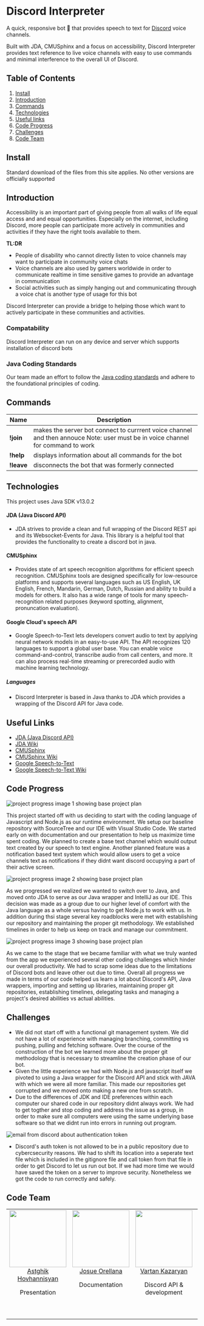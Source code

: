 # Discord Interpreter

A quick, responsive bot :robot: that provides speech to text for [Discord](https://www.google.com "Discord Homepage") voice channels.

Built with JDA, CMUSphinx and a focus on accessibility, Discord Interpreter provides text reference to live voice channels with easy to use commands and minimal interference to the overall UI of Discord.

## Table of Contents
1. [Install](#install)
2. [Introduction](#introduction)
3. [Commands](#commands)
4. [Technologies](#technologies)
5. [Useful links](#useful-links)
6. [Code Progress](#code-progress)
7. [Challenges](#challenges)
8. [Code Team](#code-team)

## Install

Standard download of the files from this site applies. No other versions are officially supported

## Introduction

Accessibility is an important part of giving people from all walks of life equal access and and equal opportunities. Especially on the internet, including Discord, more people can participate more actively in communities and activities if they have the right tools available to them.

**TL:DR**

* People of disability who cannot directly listen to voice channels may want to participate in community voice chats
* Voice channels are also used by gamers worldwide in order to communicate realtime in time sensitive games to provide an advantage in communication
* Social activities such as simply hanging out and communicating through a voice chat is another type of usage for this bot

Discord Interpreter can provide a bridge to helping those which want to actively participate in these communities and activities.

### Compatability
Discord Interpreter can run on any device and server which supports installation of discord bots 

### Java Coding Standards
Our team made an effort to follow the [Java coding standards](https://www.oracle.com/technetwork/java/codeconvtoc-136057.html "Java Coding Standards") and adhere to the foundational principles of coding.

## Commands

| Name             | Description                                                              |
| ---------------- | ------------------------------------------------------------------------ |
| **!join**        | makes the server bot connect to currrent voice channel and then annouce  Note: user must be in voice channel for command to work|
| **!help**        | displays information about all commands for the bot                      |
| **!leave**       | disconnects the bot that was formerly connected                          |

## Technologies

This project uses Java SDK v13.0.2

#### JDA (Java Discord API)
* JDA strives to provide a clean and full wrapping of the Discord REST api and its Websocket-Events for Java. This library is a helpful tool that provides the functionality to create a discord bot in java.
#### CMUSphinx
* Provides state of art speech recognition algorithms for efficient speech recognition. CMUSphinx tools are designed specifically for low-resource platforms and supports several languages such as US English, UK English, French, Mandarin, German, Dutch, Russian and ability to build a models for others. It also has a wide range of tools for many speech-recognition related purposes (keyword spotting, alignment, pronuncation evaluation).
#### Google Cloud's speech API
* Google Speech-to-Text lets developers convert audio to text by applying neural network models in an easy-to-use API. The API recognizes 120 languages to support a global user base. You can enable voice command-and-control, transcribe audio from call centers, and more. It can also process real-time streaming or prerecorded audio with machine learning technology.
##### Languages
* Discord Interpreter is based in Java thanks to JDA which provides a wrapping of the Discord API for Java code. 

## Useful Links

* [JDA (Java Discord API)](https://github.com/DV8FromTheWorld/JDA "Java Discord API github home page")
* [JDA Wiki](https://github.com/DV8FromTheWorld/JDA/wiki "JDA wiki")
* [CMUSphinx](https://cmusphinx.github.io/ "CMUSphinx github home page")
* [CMUSphinx Wiki](https://cmusphinx.github.io/wiki/faq/ "CMUSphinx wiki")
* [Google Speech-to-Text](https://cloud.google.com/speech-to-text "Google speech-to-text")
* [Google Speech-to-Text Wiki](https://cloud.google.com/speech-to-text/docs/ "Google speech-to-text")

## Code Progress
![project progress image 1 showing base project plan](https://github.com/VartanKazar/DiscordInterpreter/blob/dev-josue/docs/images/taskList1.jpg)

This project started off with us deciding to start with the coding language of Javascript and Node.js as our runtime environment. We setup our baseline repository with SourceTree and our IDE with Visual Studio Code. We started early on with documentation and our presentation to help us maximize time spent coding. We planned to create a base text channel which would output text created by our speech to text engine. Another planned feature was a notification based text system which would allow users to get a voice channels text as notifications if they didnt want discord occupying a part of their active screen.

![project progress image 2 showing base project plan](https://github.com/VartanKazar/DiscordInterpreter/blob/dev-josue/docs/images/taskList2.jpg)

As we progressed we realized we wanted to switch over to Java, and moved onto JDA to serve as our Java wrapper and IntelliJ as our IDE. This decision was made as a group due to our higher level of comfort with the Java language as a whole versus having to get Node.js to work with us. In addition during thsi stage several key roadblocks were met with establishing our repository and maintaining the proper git methodology. We established timelines in order to help us keep on track and manage our commitment.

![project progress image 3 showing base project plan](https://github.com/VartanKazar/DiscordInterpreter/blob/dev-josue/docs/images/taskList3.jpg)

As we came to the stage that we became familiar with what we truly wanted from the app we experienced several other coding challenges which hinder our overall productivity. We had to scrap some ideas due to the limitations of Discord bots and leave other out due to time. Overall all progress we made in terms of our code helped us learn a lot about Discord's API, Java wrappers, importing and setting up libraries, maintaining proper git repositories, establishing timelines, delegating tasks and managing a project's desired abilities vs actual abilities.

## Challenges

* We did not start off with a functional git management system. We did not have a lot of experience with managing branching, committing vs pushing, pulling and fetching software. Over the course of the construction of the bot we learned more about the proper git methodology that is necessary to streamline the creation phase of our bot.
* Given the little experience we had with Node.js and javascript itself we pivoted to using a Java wrapper for the Discord API and stick with JAVA with which we were all more familiar. This made our repositories get corrupted and we moved onto making a new one from scratch. 
* Due to the differences of JDK and IDE preferences within each computer our shared code in our repository didnt always work. We had to get togther and stop coding and address the issue as a group, in order to make sure all computers were using the same underlying base software so that we didnt run into errors in running out program.


![email from discord about authentication token](https://github.com/VartanKazar/DiscordInterpreter/blob/dev-josue/docs/images/tokenEmail.png)

* Discord's auth token is not allowed to be in a public repository due to cybercsecurity reasons. We had to shift its location into a seperate text file which is included in the gitignore file and call token from that file in order to get Discord to let us run out bot. If we had more time we would have saved the token on a server to improve security. Nonetheless we got the code to run correctly and safely.

## Code Team

<table>
  <tbody>
    <tr>
      <td align="center" width="20%" valign="top">
        <img width="150" height="150" src="https://github.com/VartanKazar/DiscordInterpreter/blob/dev-josue/docs/images/astghik_hovhannisyan_profile.jpg">
        <br>
        <a href="https://github.com/AstghikHov">Astghik Hovhannisyan</a>
        <p>Presentation</p>
        <br>
      </td>
      <td align="center" width="20%" valign="top">
        <img width="150" height="150" src="https://github.com/VartanKazar/DiscordInterpreter/blob/dev-josue/docs/images/josue_orellana_profile.JPG">
        <br>
        <a href="https://github.com/jiorellana">Josue Orellana</a>
        <p>Documentation</p>
        <br>
      </td>
      <td align="center" width="20%" valign="top">
        <img width="150" height="150" src="https://github.com/VartanKazar/DiscordInterpreter/blob/dev-josue/docs/images/vartan_kazaryan_profile.jpg">
        <br>
        <a href="https://github.com/VartanKazar">Vartan Kazaryan</a>
        <p>Discord API &amp; development</p>
        <br>
      </td>
      <td align="center" width="20%" valign="top">
        <img width="150" height="150" src="https://github.com/VartanKazar/DiscordInterpreter/blob/dev-josue/docs/images/mikael_kuyumchyan_profile.jpg">
        <br>
        <a href="https://github.com/MikaelKuyumchyan">Mikael Kuyumchyan</a>
        <p>S2T engine integration</p>
        <br>
      </td>
      <td align="center" width="20%" valign="top">
        <img width="150" height="150" src="https://github.com/VartanKazar/DiscordInterpreter/blob/dev-josue/docs/images/tracy_smart_profile.jpg">
        <br>
        <a href="https://github.com/TracySmart795">Tracy Smart</a>
        <p>Discord API &amp; development</p>
        <br>
  </tbody>
</table>
